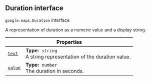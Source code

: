 
<h2 id="Duration">Duration interface</h2>
<p>
<code><span itemprop="path">google.maps</span>.<span itemprop="name">Duration</span></code>
interface
</p>
<p>A representation of duration as a numeric value and a display string.</p>
<div class="devsite-table-wrapper"><table class="properties responsive" summary="interface Duration - Properties">
<thead>
<tr><th colspan="2">Properties</th>
</tr></thead>
<tbody>
<tr id="Duration.text">
<td itemprop="property"><code><a class="secret-link" href="#Duration.text"><span>text</span></a></code></td>
<td><div><strong>Type:</strong>&nbsp; <code>string</code></div>
<div class="desc">A string representation of the duration value.</div></td>
</tr>
<tr id="Duration.value">
<td itemprop="property"><code><a class="secret-link" href="#Duration.value"><span>value</span></a></code></td>
<td><div><strong>Type:</strong>&nbsp; <code>number</code></div>
<div class="desc">The duration in seconds.</div></td>
</tr>
</tbody>
</table></div>
